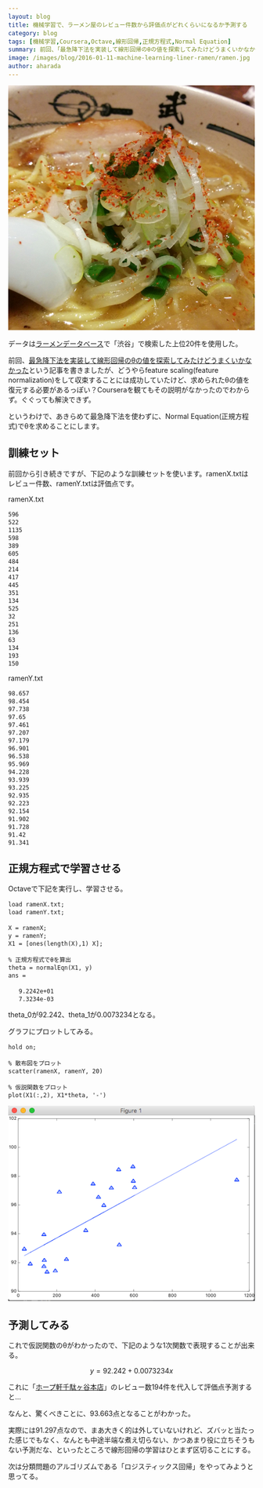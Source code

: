 ```yaml
---
layout: blog
title: 機械学習で、ラーメン屋のレビュー件数から評価点がどれくらいになるか予測する
category: blog
tags: [機械学習,Coursera,Octave,線形回帰,正規方程式,Normal Equation]  
summary: 前回、「最急降下法を実装して線形回帰のθの値を探索してみたけどうまくいかなかった」という記事を書きましたが、どうやらfeature scaling(feature normalization)を
image: /images/blog/2016-01-11-machine-learning-liner-ramen/ramen.jpg
author: aharada
---
```


![](../images/blog/2016-01-11-machine-learning-liner-ramen/ramen.jpg)

データは[ラーメンデータベース](http://ramendb.supleks.jp/)で「渋谷」で検索した上位20件を使用した。

前回、[最急降下法を実装して線形回帰のθの値を探索してみたけどうまくいかなかった](http://tech.mof-mof.co.jp/blog/machine-learning-prot-simple.html)という記事を書きましたが、どうやらfeature scaling(feature normalization)をして収束することには成功していたけど、求められたθの値を復元する必要があるっぽい？Courseraを観てもその説明がなかったのでわからず。ぐぐっても解決できず。

というわけで、あきらめて最急降下法を使わずに、Normal Equation(正規方程式)でθを求めることにします。

## 訓練セット
前回から引き続きですが、下記のような訓練セットを使います。ramenX.txtはレビュー件数、ramenY.txtは評価点です。

ramenX.txt

```
596
522
1135
598
389
605
484
214
417
445
351
134
525
32
251
136
63
134
193
150
```

ramenY.txt

```
98.657
98.454
97.738
97.65
97.461
97.207
97.179
96.901
96.538
95.969
94.228
93.939
93.225
92.935
92.223
92.154
91.902
91.728
91.42
91.341
```

## 正規方程式で学習させる

Octaveで下記を実行し、学習させる。

```
load ramenX.txt;
load ramenY.txt;

X = ramenX;
y = ramenY;
X1 = [ones(length(X),1) X];

% 正規方程式でθを算出
theta = normalEqn(X1, y)
ans =

   9.2242e+01
   7.3234e-03
```

theta_0が92.242、theta_1が0.0073234となる。

グラフにプロットしてみる。

```
hold on;

% 散布図をプロット
scatter(ramenX, ramenY, 20)

% 仮説関数をプロット
plot(X1(:,2), X1*theta, '-')
```

![](../images/blog/2016-01-11-machine-learning-liner-ramen/graph.png)

## 予測してみる

これで仮説関数のθがわかったので、下記のような1次関数で表現することが出来る。

$$y=92.242+0.0073234x$$

これに「[ホープ軒千駄ヶ谷本店](http://ramendb.supleks.jp/s/3357.html)」のレビュー数194件を代入して評価点予測すると…

なんと、驚くべきことに、93.663点となることがわかった。

実際には91.297点なので、まあ大きく的は外していないけれど、ズバッと当たった感じでもなく、なんとも中途半端な煮え切らない、かつあまり役に立ちそうもない予測だな、といったところで線形回帰の学習はひとまず区切ることにする。

次は分類問題のアルゴリズムである「ロジスティックス回帰」をやってみようと思ってる。
